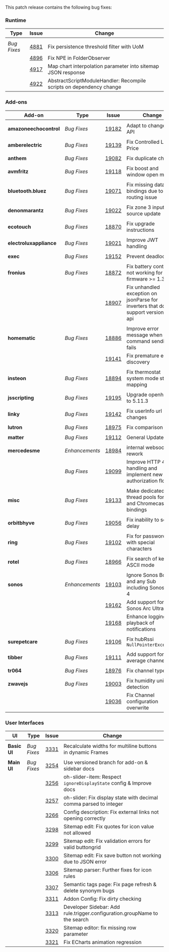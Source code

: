 
This patch release contains the following bug fixes:

### Runtime

| Type | Issue | Change |
|-|-|-|
| | | |
| *Bug Fixes* | [4881](https://github.com/openhab/openhab-core/pull/4881) | Fix persistence threshold filter with UoM |
|  | [4896](https://github.com/openhab/openhab-core/pull/4896) | Fix NPE in FolderObserver |
|  | [4917](https://github.com/openhab/openhab-core/pull/4917) | Map chart interpolation parameter into sitemap JSON response |
|  | [4922](https://github.com/openhab/openhab-core/pull/4922) | AbstractScriptModuleHandler: Recompile scripts on dependency change |

### Add-ons

| Add-on | Type | Issue | Change |
|-|-|-|-|
| | | | |
| **amazoneechocontrol** | *Bug Fixes* | [19182](https://github.com/openhab/openhab-addons/pull/19182) | Adapt to changed API |
| | | | |
| **amberelectric** | *Bug Fixes* | [19139](https://github.com/openhab/openhab-addons/pull/19139) | Fix Controlled Load Price |
| | | | |
| **anthem** | *Bug Fixes* | [19082](https://github.com/openhab/openhab-addons/pull/19082) | Fix duplicate channel |
| | | | |
| **avmfritz** | *Bug Fixes* | [19118](https://github.com/openhab/openhab-addons/pull/19118) | Fix boost and window open modes |
| | | | |
| **bluetooth.bluez** | *Bug Fixes* | [19071](https://github.com/openhab/openhab-addons/pull/19071) | Fix missing data in bindings due to event routing issue |
| | | | |
| **denonmarantz** | *Bug Fixes* | [19022](https://github.com/openhab/openhab-addons/pull/19022) | Fix zone 3 input source update |
| | | | |
| **ecotouch** | *Bug Fixes* | [18870](https://github.com/openhab/openhab-addons/pull/18870) | Fix upgrade instructions |
| | | | |
| **electroluxappliance** | *Bug Fixes* | [19021](https://github.com/openhab/openhab-addons/pull/19021) | Improve JWT handling |
| | | | |
| **exec** | *Bug Fixes* | [19152](https://github.com/openhab/openhab-addons/pull/19152) | Prevent deadlock |
| | | | |
| **fronius** | *Bug Fixes* | [18872](https://github.com/openhab/openhab-addons/pull/18872) | Fix battery control not working for firmware >= 1.36.x |
|  |  | [18907](https://github.com/openhab/openhab-addons/pull/18907) | Fix unhandled exception on jsonParse for inverters that don't support version info api |
| | | | |
| **homematic** | *Bug Fixes* | [18886](https://github.com/openhab/openhab-addons/pull/18886) | Improve error message when command sending fails |
|  |  | [19141](https://github.com/openhab/openhab-addons/pull/19141) | Fix premature end of discovery |
| | | | |
| **insteon** | *Bug Fixes* | [18894](https://github.com/openhab/openhab-addons/pull/18894) | Fix thermostat system mode status mapping |
| | | | |
| **jsscripting** | *Bug Fixes* | [19195](https://github.com/openhab/openhab-addons/pull/19195) | Upgrade openhab-js to 5.11.3 |
| | | | |
| **linky** | *Bug Fixes* | [19142](https://github.com/openhab/openhab-addons/pull/19142) | Fix userInfo url changes |
| | | | |
| **lutron** | *Bug Fixes* | [18975](https://github.com/openhab/openhab-addons/pull/18975) | Fix comparison bug |
| | | | |
| **matter** | *Bug Fixes* | [19112](https://github.com/openhab/openhab-addons/pull/19112) | General Updates |
| | | | |
| **mercedesme** | *Enhancements* | [18984](https://github.com/openhab/openhab-addons/pull/18984) | internal websocket rework |
|  | *Bug Fixes* | [19099](https://github.com/openhab/openhab-addons/pull/19099) | Improve HTTP 429 handling and implement new authorization flow |
| | | | |
| **misc** | *Bug Fixes* | [19133](https://github.com/openhab/openhab-addons/pull/19133) | Make dedicated thread pools for Exec and Chromecast bindings |
| | | | |
| **orbitbhyve** | *Bug Fixes* | [19056](https://github.com/openhab/openhab-addons/pull/19056) | Fix inability to set rain delay |
| | | | |
| **ring** | *Bug Fixes* | [19102](https://github.com/openhab/openhab-addons/pull/19102) | Fix for passwords with special characters |
| | | | |
| **rotel** | *Bug Fixes* | [18966](https://github.com/openhab/openhab-addons/pull/18966) | Fix search of key for ASCII mode |
| | | | |
| **sonos** | *Enhancements* | [19103](https://github.com/openhab/openhab-addons/pull/19103) | Ignore Sonos Boost and any Sub including Sonos Sub 4 |
|  |  | [19162](https://github.com/openhab/openhab-addons/pull/19162) | Add support for Sonos Arc Ultra |
|  |  | [19168](https://github.com/openhab/openhab-addons/pull/19168) | Enhance logging for playback of notifications |
| | | | |
| **surepetcare** | *Bug Fixes* | [19106](https://github.com/openhab/openhab-addons/pull/19106) | Fix hubRssi `NullPointerException` |
| | | | |
| **tibber** | *Bug Fixes* | [19111](https://github.com/openhab/openhab-addons/pull/19111) | Add support for average channel |
| | | | |
| **tr064** | *Bug Fixes* | [18976](https://github.com/openhab/openhab-addons/pull/18976) | Fix channel type |
| | | | |
| **zwavejs** | *Bug Fixes* | [19003](https://github.com/openhab/openhab-addons/pull/19003) | Fix humidity unit detection |
|  |  | [19036](https://github.com/openhab/openhab-addons/pull/19036) | Fix Channel configuration overwrite |

### User Interfaces

| UI | Type | Issue | Change |
|-|-|-|-|
| | | | |
| **Basic UI** | *Bug Fixes* | [3331](https://github.com/openhab/openhab-webui/pull/3331) | Recalculate widths for multiline buttons in dynamic Frames |
| | | | |
| **Main UI** | *Bug Fixes* | [3254](https://github.com/openhab/openhab-webui/pull/3254) | Use versioned branch for add-on & sidebar docs |
|  |  | [3256](https://github.com/openhab/openhab-webui/pull/3256) | oh-slider-item: Respect `ignoreDisplayState` config & Improve docs |
|  |  | [3257](https://github.com/openhab/openhab-webui/pull/3257) | oh-slider: Fix display state with decimal comma parsed to integer |
|  |  | [3266](https://github.com/openhab/openhab-webui/pull/3266) | Config description: Fix external links not opening correctly |
|  |  | [3298](https://github.com/openhab/openhab-webui/pull/3298) | Sitemap edit: Fix quotes for icon value not allowed |
|  |  | [3299](https://github.com/openhab/openhab-webui/pull/3299) | Sitemap edit: Fix validation errors for valid buttongrid |
|  |  | [3300](https://github.com/openhab/openhab-webui/pull/3300) | Sitemap edit: Fix save button not working due to JSON error |
|  |  | [3306](https://github.com/openhab/openhab-webui/pull/3306) | Sitemap parser: Further fixes for icon rules |
|  |  | [3307](https://github.com/openhab/openhab-webui/pull/3307) | Semantic tags page: Fix page refresh & delete synonym bugs  |
|  |  | [3311](https://github.com/openhab/openhab-webui/pull/3311) | Addon Config: Fix dirty checking |
|  |  | [3313](https://github.com/openhab/openhab-webui/pull/3313) | Developer Sidebar: Add rule.trigger.configuration.groupName to the search |
|  |  | [3320](https://github.com/openhab/openhab-webui/pull/3320) | Sitemap editor: fix missing row parameter |
|  |  | [3321](https://github.com/openhab/openhab-webui/pull/3321) | Fix ECharts animation regression |
